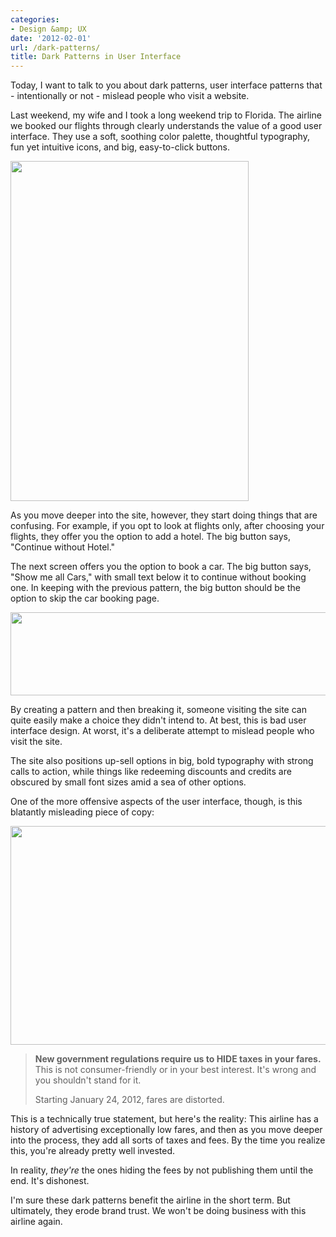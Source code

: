 ```yaml
---
categories:
- Design &amp; UX
date: '2012-02-01'
url: /dark-patterns/
title: Dark Patterns in User Interface
---
```


Today, I want to talk to you about dark patterns, user interface patterns that - intentionally or not - mislead people who visit a website.

Last weekend, my wife and I took a long weekend trip to Florida. The airline we booked our flights through clearly understands the value of a good user interface. They use a soft, soothing color palette, thoughtful typography, fun yet intuitive icons, and big, easy-to-click buttons.
<!--more-->
<img src="https://gomakethings.com/wp-content/uploads/2012/02/Screen-shot-2012-01-29-at-7.54.49-PM.png" alt="" title="Screen shot 2012-01-29 at 7.54.49 PM" width="381" height="544" class="aligncenter size-full wp-image-2044" />

As you move deeper into the site, however, they start doing things that are confusing. For example, if you opt to look at flights only, after choosing your flights, they offer you the option to add a hotel. The big button says, "Continue without Hotel."

The next screen offers you the option to book a car. The big button says, "Show me all Cars," with small text below it to continue without booking one. In keeping with the previous pattern, the big button should be the option to skip the car booking page.

<img src="https://gomakethings.com/wp-content/uploads/2012/02/DarkPatterns.png" alt="" title="DarkPatterns" width="560" height="133" class="aligncenter size-full wp-image-2046" />

By creating a pattern and then breaking it, someone visiting the site can quite easily make a choice they didn't intend to. At best, this is bad user interface design. At worst, it's a deliberate attempt to mislead people who visit the site.

The site also positions up-sell options in big, bold typography with strong calls to action, while things like redeeming discounts and credits are obscured by small font sizes amid a sea of other options.

One of the more offensive aspects of the user interface, though, is this blatantly misleading piece of copy:

<img src="https://gomakethings.com/wp-content/uploads/2012/02/Screen-shot-2012-01-29-at-8.02.20-PM.png" alt="" title="Misleading-Copy" width="527" height="350" class="aligncenter size-medium wp-image-2052" />

<blockquote><strong>New government regulations require us to HIDE taxes in your fares.</strong> This is not consumer-friendly or in your best interest. It's wrong and you shouldn't stand for it.

Starting January 24, 2012, fares are distorted.</blockquote>

This is a technically true statement, but here's the reality: This airline has a history of advertising exceptionally low fares, and then as you move deeper into the process, they add all sorts of taxes and fees. By the time you realize this, you're already pretty well invested.

In reality, <em>they're</em> the ones hiding the fees by not publishing them until the end. It's dishonest.

I'm sure these dark patterns benefit the airline in the short term. But ultimately, they erode brand trust. We won't be doing business with this airline again.